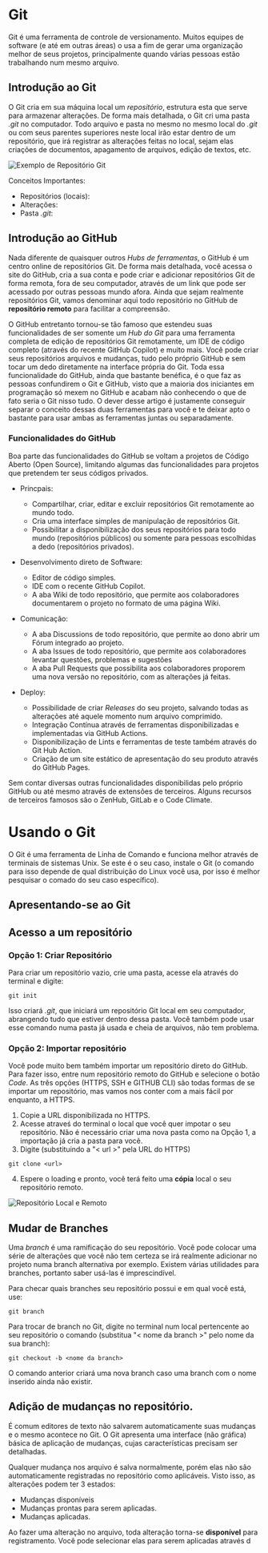 # Git

Git é uma ferramenta de controle de versionamento. Muitos equipes de software (e até em outras áreas) o usa a fim de gerar uma organização melhor de seus projetos, principalmente quando várias pessoas estão trabalhando num mesmo arquivo.

## Introdução ao Git

O Git cria em sua máquina local um *repositório*, estrutura esta que serve para armazenar alterações. De forma mais detalhada, o Git cri uma pasta *.git* no computador. Todo arquivo e pasta no mesmo no mesmo local do *.git* ou com seus parentes superiores neste local irão estar dentro de um repositório, que irá registrar as alterações feitas no local, sejam elas criações de documentos, apagamento de arquivos, edição de textos, etc.

![Exemplo de Repositório Git]()

Conceitos Importantes:
- Repositórios (locais):
- Alterações:
- Pasta *.git*:

## Introdução ao GitHub

Nada diferente de quaisquer outros *Hubs de ferramentas*, o GitHub é um centro online de repositórios Git. De forma mais detalhada, você acessa o site do GitHub, cria a sua conta e pode criar e adicionar repositórios Git de forma remota, fora de seu computador, através de um link que pode ser acessado por outras pessoas mundo afora. Ainda que sejam realmente repositórios Git, vamos denominar aqui todo repositório no GitHub de **repositório remoto** para facilitar a compreensão.

O GitHub entretanto tornou-se tão famoso que estendeu suas funcionalidades de ser somente um *Hub do Git* para uma ferramenta completa de edição de repositórios Git remotamente, um IDE de código completo (através do recente GitHub Copilot) e muito mais. Você pode criar seus repositórios arquivos e mudanças, tudo pelo próprio GitHub e sem tocar um dedo diretamente na interface própria do Git. Toda essa funcionalidade do GitHub, ainda que bastante benéfica, é o que faz as pessoas confundirem o Git e GitHub, visto que a maioria dos iniciantes em programação só mexem no GitHub e acabam não conhecendo o que de fato seria o Git nisso tudo. O dever desse artigo é justamente conseguir separar o conceito dessas duas ferramentas para você e te deixar apto o bastante para usar ambas as ferramentas juntas ou separadamente.

### Funcionalidades do GitHub

Boa parte das funcionalidades do GitHub se voltam a projetos de Código Aberto (Open Source), limitando algumas das funcionalidades para projetos que pretendem ter seus códigos privados.

- Princpais:
    - Compartilhar, criar, editar e excluir repositórios Git remotamente ao mundo todo.
    - Cria uma interface simples de manipulação de repositórios Git.
    - Possibilitar a disponibilização dos seus repositórios para todo mundo (repositórios públicos) ou somente para pessoas escolhidas a dedo (repositórios privados).


- Desenvolvimento direto de Software:
    - Editor de código simples.
    - IDE com o recente GitHub Copilot.
    - A aba Wiki de todo repositório, que permite aos colaboradores documentarem o projeto no formato de uma página Wiki.

- Comunicação:
    - A aba Discussions de todo repositório, que permite ao dono abrir um Fórum integrado ao projeto.
    - A aba Issues de todo repositório, que permite aos colaboradores levantar questões, problemas e sugestões
    - A aba Pull Requests que possibilita aos colaboradores proporem uma nova versão no repositório, com as alterações já feitas.


- Deploy:
    - Possibilidade de criar *Releases* do seu projeto, salvando todas as alterações até aquele momento num arquivo comprimido.
    - Integração Contínua através de ferramentas disponibilizadas e implementadas via GitHub Actions.
    - Disponibilização de Lints e ferramentas de teste também através do Git Hub Action.
    - Criação de um site estático de apresentação do seu produto através do GitHub Pages.

Sem contar diversas outras funcionalidades disponibilidas pelo próprio GitHub ou até mesmo através de extensões de terceiros. Alguns recursos de terceiros famosos são o ZenHub, GitLab e o Code Climate.

# Usando o Git

O Git é uma ferramenta de Linha de Comando e funciona melhor através de terminais de sistemas Unix. Se este é o seu caso, instale o Git (o comando para isso depende de qual distribuição do Linux você usa, por isso é melhor pesquisar o comado do seu caso específico).

## Apresentando-se ao Git


## Acesso a um repositório

### Opção 1: Criar Repositório

Para criar um repositório vazio, crie uma pasta, acesse ela através do terminal e digite:
    
    git init

Isso criará *.git*, que iniciará um repositório Git local em seu computador, abrangendo tudo que estiver dentro dessa pasta. Você também pode usar esse comando numa pasta já usada e cheia de arquivos, não tem problema.

### Opção 2: Importar repositório

Você pode muito bem também importar um repositório direto do GitHub. Para fazer isso, entre num repositório remoto do GitHub e selecione o botão *Code*. As três opções (HTTPS, SSH e GITHUB CLI) são todas formas de se importar um repositório, mas vamos nos conter com a mais fácil por enquanto, a HTTPS.

1. Copie a URL disponibilizada no HTTPS.
2. Acesse atraveś do terminal o local que você quer impotar o seu repositório. Não é necessário criar uma nova pasta como na Opção 1, a importação já cria a pasta para vocẽ.
3. Digite (substituindo a "< url >" pela URL do HTTPS)
```    
git clone <url>
```
4. Espere o loading e pronto, vocẽ terá feito uma **cópia** local o seu repositório remoto.

![Repositório Local e Remoto]()

## Mudar de Branches

Uma *branch* é uma ramificação do seu repositório. Vocẽ pode colocar uma série de alterações que você não tem certeza se irá realmente adicionar no projeto numa branch alternativa por exemplo. Existem várias utilidades para branches, portanto saber usá-las é imprescindível.

Para checar quais branches seu repositório possui e em qual você está, use:

    git branch

Para trocar de branch no Git, digite no terminal num local pertencente ao seu repositório o comando (substitua "< nome da branch >" pelo nome da sua branch):

    git checkout -b <nome da branch>

O comando anterior criará uma nova branch caso uma branch com o nome inserido ainda não existir.

## Adição de mudanças no repositório.

É comum editores de texto não salvarem automaticamente suas mudanças e o mesmo acontece no Git. O Git apresenta uma interface (não gráfica) básica de aplicação de mudanças, cujas características precisam ser detalhadas.

Qualquer mudança nos arquivo é salva normalmente, porém elas não são automaticamente registradas no repositório como aplicáveis. Visto isso, as alterações podem ter 3 estados:
- Mudanças disponíveis
- Mudanças prontas para serem aplicadas.
- Mudanças aplicadas.

Ao fazer uma alteração no arquivo, toda alteração torna-se **disponível** para registramento. Você pode selecionar elas para serem aplicadas através d